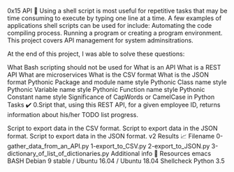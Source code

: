 0x15 API 🔧
Using a shell script is most useful for repetitive tasks that may be time consuming to execute by typing one line at a time. A few examples of applications shell scripts can be used for include: Automating the code compiling process. Running a program or creating a program environment. This project covers API management for system adminsitrations.

At the end of this project, I was able to solve these questions:

What Bash scripting should not be used for
What is an API
What is a REST API
What are microservices
What is the CSV format
What is the JSON format
Pythonic Package and module name style
Pythonic Class name style
Pythonic Variable name style
Pythonic Function name style
Pythonic Constant name style
Significance of CapWords or CamelCase in Python
Tasks ✔️
0.Sript that, using this REST API, for a given employee ID, returns information about his/her TODO list progress.

Script to export data in the CSV format.
Script to export data in the JSON format.
Script to export data in the JSON format. v2
Results 📈
Filename
0-gather_data_from_an_API.py
1-export_to_CSV.py
2-export_to_JSON.py
3-dictionary_of_list_of_dictionaries.py
Additional info 🚧
Resources
emacs
BASH
Debian 9 stable / Ubuntu 16.04 / Ubuntu 18.04
Shellcheck
Python 3.5
